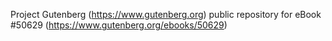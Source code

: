 Project Gutenberg (https://www.gutenberg.org) public repository for
eBook #50629 (https://www.gutenberg.org/ebooks/50629)
